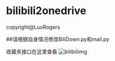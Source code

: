 # bilibili2onedrive
copyright@LuoRogers


##请根据自身情况修改BiliDown.py和mail.py

收藏夹接口在这里查看
![bilibiliimg](https://s1.ax1x.com/2020/07/26/aC0Zp8.png)
